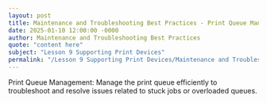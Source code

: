 ```yaml
---
layout: post
title: Maintenance and Troubleshooting Best Practices - Print Queue Management
date: 2025-01-10 12:00:00 -0000
author: Maintenance and Troubleshooting Best Practices
quote: "content here"
subject: "Lesson 9 Supporting Print Devices"
permalink: "/Lesson 9 Supporting Print Devices/Maintenance and Troubleshooting Best Practices/Maintenance and Troubleshooting Best Practices - Print Queue Management"
---
```


Print Queue Management: Manage the print queue efficiently to troubleshoot and resolve issues related to stuck jobs or overloaded queues.
